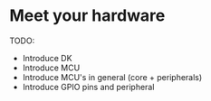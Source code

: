 # Meet your hardware

TODO:
- Introduce DK
- Introduce MCU
- Introduce MCU's in general (core + peripherals)
- Introduce GPIO pins and peripheral
